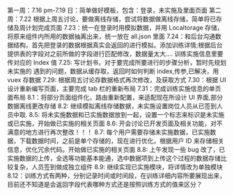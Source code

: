 第一周：7.16 pm-7.19 日：简单做好模板，包含：登录，未实施及里面页面
第二周：7.22 根据上周五讨论，要做离线存储，尝试将数据做离线存储，简单将已存储及周计划完成页面
7.23：统一在登录时用模拟数据，并用 Localtorage 存储，将原来组件内所用的数据抽离出来，统一放在 all.json 里面
7.24：和后台沟通数据结构，首先把登录的数据根据真实会返回的进行模拟。添加训练详情;根据后台提供表的字段对之前所做的字段进行匹配修改，数据量太大.... 训练实施信息里要传对应的 Index 值
7.25: 写计划书，对于要完成所要进行的步骤分析，暂时先规划未实施的
遇到的问题，数据从缓存取，返回时如何判断 index,传参,已解决，用 vuex 存数据
7.29: 根据周五讨论存数据格式再次修改，及获取方式
7.30：根据 UI 设计重新编写页面，主要完成 tab 栏的重新布局
7.31：完成训练实施信息的单页面布局
8.1：将部分页面组件化，路由重新配置，来适配现在所设计 UI 界面,部分数据离线更改存储
8.2: 继续模拟离线存储数据，未实施设置岗位人员从已签到人员中取.
8.5: 将未实施数据和已实施数据放到一起，设置一个标志来标识是未实施或已实施，开始做已实施的相关页面
8.6: 开会讨论已开发页面及相关功能，对不满意的地方进行再次整改！！！
8.7: 每个用户需要存储未实施数据，已实施数据，下载数据时间，之前是单个存储的，现在进行优化，根据用户 ID 来存储相关信息，优化冗余代码。开始做已实施的相关页面
8.8: 上午发现一些 bug 改了，已实施数据的上传，全选等功能基本能通，选中数据项到上传这个过程的数据存储比较复杂，人员签到做成独立组件
8.9: 继续实现已实施模块，将详情改为单独模块
8.12：训练方式有两种，分别记录时间或时间段，在训练详细内容所要展现出来，目前还不知道是会返回字段代表哪种方式还是按照训练方式的值来区分？
